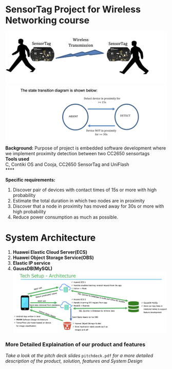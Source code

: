 # SensorTag Project for Wireless Networking course 

![App Interface Diagram](https://github.com/CSjiade/Wireless-Sensor/blob/main/A.png)
![App Interface Diagram2](https://github.com/CSjiade/Wireless-Sensor/blob/main/b.png)

**Background:** Purpose of project is embedded software development where we implement proximity detection between two CC2650 sensortags <br/>
**Tools used** <br/>
C, Contiki OS and Cooja, CC2650 SensorTag and UniFlash <br/>
**** <br/>




**Specific requirements:**
1. Discover pair of devices with contact times of 15s or more with high probability
2. Estimate the total duration in which two nodes are in proximity
3. Discover that a node in proximity has moved away for 30s or more with high probability
4. Reduce power consumption as much as possible.

# System Architecture <br />

1. **Huawei Elastic Cloud Server(ECS)**
2. **Huawei Object Storage Service(OBS)**
3. **Elastic IP service**
4. **GaussDB(MySQL)**
![Overall Block Diagram](https://github.com/CSjiade/Huawei_Cloud_Hackathon/blob/main/documents/setup.png)

### More Detailed Explaination of our product and features
*Take a look at the pitch deck slides* `pitchdeck.pdf` *for a more detailed description of the product, solution, features and System Design*

